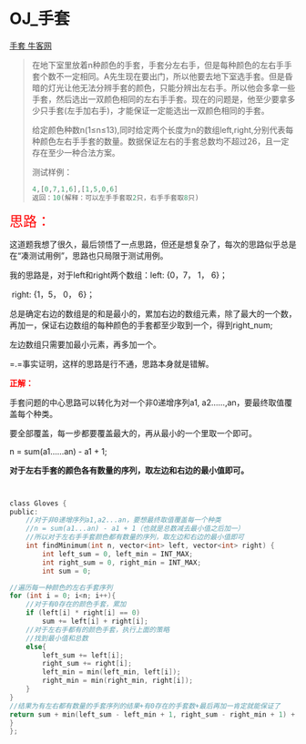 # OJ_手套

[手套 牛客网](https://www.nowcoder.com/practice/365d5722fff640a0b6684391153e58d8?tpId=49&&tqId=29337&rp=1&ru=/activity/oj&qru=/ta/2016test/question-ranking)

>在地下室里放着n种颜色的手套，手套分左右手，但是每种颜色的左右手手套个数不一定相同。A先生现在要出门，所以他要去地下室选手套。但是昏暗的灯光让他无法分辨手套的颜色，只能分辨出左右手。所以他会多拿一些手套，然后选出一双颜色相同的左右手手套。现在的问题是，他至少要拿多少只手套(左手加右手)，才能保证一定能选出一双颜色相同的手套。
>
>给定颜色种数n(1≤n≤13),同时给定两个长度为n的数组left,right,分别代表每种颜色左右手手套的数量。数据保证左右的手套总数均不超过26，且一定存在至少一种合法方案。
>
>测试样例：
>
>```C
>4,[0,7,1,6],[1,5,0,6]
>返回：10(解释：可以左手手套取2只，右手手套取8只)
>```

<font size = 5 color = red > 思路：</font>

这道题我想了很久，最后领悟了一点思路，但还是想复杂了，每次的思路似乎总是在“凑测试用例”，思路也只局限于测试用例。

我的思路是，对于left和right两个数组：left:	{0，7， 1， 6}；

​								    right:   {1，5， 0， 6}；

总是确定右边的数组是的和是最小的，累加右边的数组元素，除了最大的一个数，再加一，保证右边数组的每种颜色的手套都至少取到一个，得到right_num;

左边数组只需要加最小元素，再多加一个。

=.=事实证明，这样的思路是行不通，思路本身就是错解。

**<font color = red>正解：</font>**

手套问题的中心思路可以转化为对一个非0递增序列a1, a2……,an，要最终取值覆盖每个种类。

要全部覆盖，每一步都要覆盖最大的，再从最小的一个里取一个即可。

n = sum(a1……an)  -  a1 + 1;

**对于左右手套的颜色各有数量的序列，取左边和右边的最小值即可。**

~~~C


class Gloves {
public:
	//对于非0递增序列a1,a2...an，要想最终取值覆盖每一个种类
	//n = sum(a1...an) - a1 + 1（也就是总数减去最小值之后加一）
	//所以对于左右手手套颜色都有数量的序列，取左边和右边的最小值即可
	int findMinimum(int n, vector<int> left, vector<int> right) {
		int left_sum = 0, left_min = INT_MAX;
		int right_sum = 0, right_min = INT_MAX;
		int sum = 0;

//遍历每一种颜色的左右手套序列
for (int i = 0; i<n; i++){
	//对于有0存在的颜色手套，累加
	if (left[i] * right[i] == 0)
		sum += left[i] + right[i];
	//对于左右手都有的颜色手套，执行上面的策略
	//找到最小值和总数
	else{
		left_sum += left[i];
		right_sum += right[i];
		left_min = min(left_min, left[i]);
		right_min = min(right_min, right[i]);
	}
}
//结果为有左右都有数量的手套序列的结果+有0存在的手套数+最后再加一肯定就能保证了
return sum + min(left_sum - left_min + 1, right_sum - right_min + 1) + 1;
}
};
~~~



